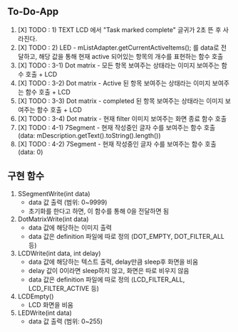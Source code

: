## To-Do-App

1. [X] TODO : 1) TEXT LCD 에서 "Task marked complete" 글귀가 2초 뜬 후 사라진다.
2. [X] TODO : 2) LED - mListAdapter.getCurrentActiveItems(); 를 data로 전달하고, 해당 값을 통해 현재 active 되어있는 항목의 개수를 표현하는 함수 호출
3. [X] TODO : 3-1) Dot matrix - 모든 항목 보여주는 상태라는 이미지 보여주는 함수 호출 + LCD
4. [X] TODO : 3-2) Dot matrix - Active 된 항목 보여주는 상태라는 이미지 보여주는 함수 호출 + LCD
5. [X] TODO : 3-3) Dot matrix - completed 된 항목 보여주는 상태라는 이미지 보여주는 함수 호출 + LCD
6. [X] TODO : 3-4) Dot matrix - 현재 filter 이미지 보여주는 화면 종료 함수 호출
7. [X] TODO : 4-1) 7Segment - 현재 작성중인 글자 수를 보여주는 함수 호출 (data: mDescription.getText().toString().length())
8. [X] TODO : 4-2) 7Segment - 현재 작성중인 글자 수를 보여주는 함수 호출 (data: 0)


## 구현 함수

1. SSegmentWrite(int data)
	+ data 값 출력 (범위: 0~9999)
	+ 초기화를 한다고 하면, 이 함수를 통해 0을 전달하면 됨
2. DotMatrixWrite(int data)
	+ data 값에 해당하는 이미지 출력
	+ data 값은 definition 파일에 따로 정의 (DOT_EMPTY, DOT_FILTER_ALL 등)
3. LCDWrite(int data, int delay)	
	+ data 값에 해당하는 텍스트 출력, delay만큼 sleep후 화면을 비움
	+ delay 값이 0이라면 sleep하지 않고, 화면은 따로 비우지 않음
	+ data 값은 definition 파일에 따로 정의 (LCD_FILTER_ALL, LCD_FILTER_ACTIVE 등)
4. LCDEmpty()
	+ LCD 화면을 비움 
5. LEDWrite(int data)
	+ data 값 출력 (범위: 0~255)
